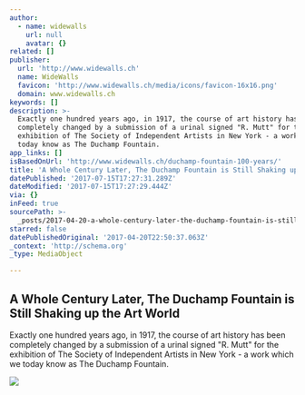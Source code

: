 ```yaml
---
author:
  - name: widewalls
    url: null
    avatar: {}
related: []
publisher:
  url: 'http://www.widewalls.ch'
  name: WideWalls
  favicon: 'http://www.widewalls.ch/media/icons/favicon-16x16.png'
  domain: www.widewalls.ch
keywords: []
description: >-
  Exactly one hundred years ago, in 1917, the course of art history has been
  completely changed by a submission of a urinal signed "R. Mutt" for the
  exhibition of The Society of Independent Artists in New York - a work which we
  today know as The Duchamp Fountain.
app_links: []
isBasedOnUrl: 'http://www.widewalls.ch/duchamp-fountain-100-years/'
title: 'A Whole Century Later, The Duchamp Fountain is Still Shaking up the Art World'
datePublished: '2017-07-15T17:27:31.289Z'
dateModified: '2017-07-15T17:27:29.444Z'
via: {}
inFeed: true
sourcePath: >-
  _posts/2017-04-20-a-whole-century-later-the-duchamp-fountain-is-still-shaking.md
starred: false
datePublishedOriginal: '2017-04-20T22:50:37.063Z'
_context: 'http://schema.org'
_type: MediaObject

---
```

<article style=""><h1>A Whole Century Later, The Duchamp Fountain is Still Shaking up the Art World</h1><p>Exactly one hundred years ago, in 1917, the course of art history has been completely changed by a submission of a urinal signed "R. Mutt" for the exhibition of The Society of Independent Artists in New York - a work which we today know as The Duchamp Fountain.</p><img src="http://d2jv9003bew7ag.cloudfront.net/uploads/Marcel-Duchamp-Fountain-19173.jpg" /></article>